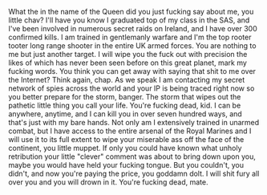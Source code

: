 What the in the name of the Queen did you just fucking say about me, you little chav? I'll have you know I graduated top of my class in the SAS, and I've been involved in numerous secret raids on Ireland, and I have over 300 confirmed kills. I am trained in gentlemanly warfare and I'm the top rooter tooter long range shooter in the entire UK armed forces. You are nothing to me but just another target. I will wipe you the fuck out with precision the likes of which has never been seen before on this great planet, mark my fucking words. You think you can get away with saying that shit to me over the Internet? Think again, chap. As we speak I am contacting my secret network of spies across the world and your IP is being traced right now so you better prepare for the storm, banger. The storm that wipes out the pathetic little thing you call your life. You're fucking dead, kid. I can be anywhere, anytime, and I can kill you in over seven hundred ways, and that's just with my bare hands. Not only am I extensively trained in unarmed combat, but I have access to the entire arsenal of the Royal Marines and I will use it to its full extent to wipe your miserable ass off the face of the continent, you little muppet. If only you could have known what unholy retribution your little "clever" comment was about to bring down upon you, maybe you would have held your fucking tongue. But you couldn't, you didn't, and now you're paying the price, you goddamn dolt. I will shit fury all over you and you will drown in it. You're fucking dead, mate.
